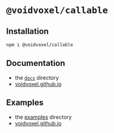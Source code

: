 # `@voidvoxel/callable`

## Installation

```sh
npm i @voidvoxel/callable
```

## Documentation

* the [`docs`](docs/) directory
* [voidvoxel.github.io](https://voidvoxel.github.io/docs/@voidvoxel/callable)

## Examples

* the [examples](examples/) directory
* [voidvoxel.github.io](https://voidvoxel.github.io/examples/@voidvoxel/callable)
